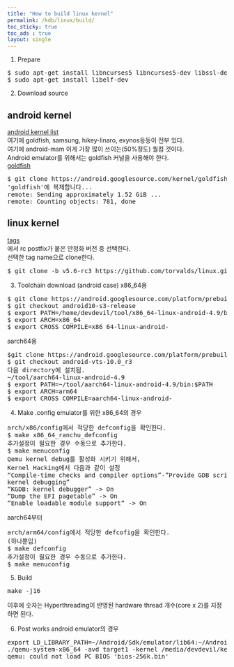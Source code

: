 ```yaml
---
title: "How to build linux kernel"
permalink: /kdb/linux/build/
toc_sticky: true
toc_ads : true
layout: single
---
```


1. Prepare
<pre>
$ sudo apt-get install libncurses5 libncurses5-dev libssl-dev make gcc
$ sudo apt-get install libelf-dev
</pre>

2. Download source
## android kernel   
[android kernel list](https://android.googlesource.com/kernel/)    
여기에 goldfish, samsung, hikey-linaro, exynos등등이 전부 있다.   
여기에 android-msm 이게 가장 많이 쓰이는(50%정도) 퀄컴 것이다.    
Android emulator를 위해서는 goldfish 커널을 사용해야 한다.   
[goldfish](https://android.googlesource.com/kernel/goldfish/+refs)      
<pre>
$ git clone https://android.googlesource.com/kernel/goldfish -b android-4.14
'goldfish'에 복제합니다...   
remote: Sending approximately 1.52 GiB ...
remote: Counting objects: 781, done
</pre>
## linux kernel
[tags](https://github.com/torvalds/linux/tags)    
에서 rc postfix가 붙은 안정화 버전 중 선택한다.    
선택한 tag name으로 clone한다.   
<pre>
$ git clone -b v5.6-rc3 https://github.com/torvalds/linux.git
</pre>

3. Toolchain download (android case)
x86_64용    
<pre>
$ git clone https://android.googlesource.com/platform/prebuilts/gcc/linux-x86/x86/x86_64-linux-android-4.9
$ git checkout android10-s3-release
$ export PATH=/home/devdevil/tool/x86_64-linux-android-4.9/bin:$PATH
$ export ARCH=x86_64
$ export CROSS_COMPILE=x86_64-linux-android-
</pre>
aarch64용
<pre>
$git clone https://android.googlesource.com/platform/prebuilts/gcc/linux-x86/aarch64/aarch64-linux-android-4.9
$ git checkout android-vts-10.0_r3
다음 directory에 설치됨.
~/tool/aarch64-linux-android-4.9
$ export PATH=~/tool/aarch64-linux-android-4.9/bin:$PATH
$ export ARCH=arm64
$ export CROSS_COMPILE=aarch64-linux-android-
</pre>

4. Make .config
emulator를 위한 x86_64의 경우   
<pre>
arch/x86/config에서 적당한 defconfig을 확인한다.
$ make x86_64_ranchu_defconfig
추가설정이 필요한 경우 수동으로 추가한다.
$ make menuconfig
Qemu kernel debug를 활성화 시키기 위해서, 
Kernel Hacking에서 다음과 같이 설정
“Compile-time checks and compiler options”-”Provide GDB scripts for
kernel debugging”
“KGDB: kernel debugger” -> On
“Dump the EFI pagetable” -> On
“Enable loadable module support“ -> On
</pre>
aarch64부터    
<pre>
arch/arm64/config에서 적당한 defcofig을 확인한다.
(하나뿐임)
$ make defconfig
추가설정이 필요한 경우 수동으로 추가한다.
$ make menuconfig
</pre>

5. Build
<pre>
make -j16
</pre>
이후에 숫자는 Hyperthreading이 반영된 hardware thread 개수(core x 2)를 지정하면 된다.    

6. Post works
android emulator의 경우    
<pre>
export LD_LIBRARY_PATH=~/Android/Sdk/emulator/lib64:~/Android/Sdk/emulator/lib64/qt/lib
./qemu-system-x86_64 -avd target1 -kernel /media/devdevil/kernel/goldfish/arch/x86/boot/bzImage
qemu: could not load PC BIOS 'bios-256k.bin'
</pre>
